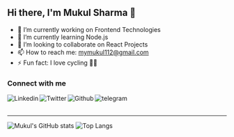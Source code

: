 ## Hi there, I'm Mukul Sharma 👋

- 🔭 I’m currently working on Frontend Technologies
- 🌱 I’m currently learning Node.js
- 👯 I’m looking to collaborate on React Projects
- 📫 How to reach me: mymukul112@gmail.com
- ⚡ Fun fact: I love cycling 🚴‍♀️

### Connect with me
[<img align="left" alt="Linkedin" src="https://image.flaticon.com/icons/png/32/174/174857.png" />][linkedin]
[<img align="left" alt="Twitter" src="https://image.flaticon.com/icons/png/32/124/124021.png" />][twitter]
[<img align="left" alt="Github" src="https://image.flaticon.com/icons/png/32/38/38401.png" />][github]
[<img align="left" alt="telegram" src="https://image.flaticon.com/icons/png/32/124/124019.png" />][telegram]

<!-- <a href="http://twitter.com/eddiejaoude">
    <img src="https://img.shields.io/twitter/follow/mukul98s?label=Twitter&logo=twitter&style=for-the-badge&color=blue" />
</a> -->
<br />
<br />

---
![Mukul's GitHub stats](https://github-readme-stats.vercel.app/api?username=mukul98s&count_private=true&show_icons=true&theme=dark)
![Top Langs](https://github-readme-stats.vercel.app/api/top-langs/?username=mukul98s&theme=dark&layout=compact)

<!-- [![Readme Card](https://github-readme-stats.vercel.app/api/pin/?username=mukul98s&repo=tomato-clock)](https://github.com/anuraghazra/github-readme-stats) -->


[linkedin]: https://www.linkedin.com/in/mukul98s/
[twitter]: https://twitter.com/mukul98s
[github]: https://github.com/mukul98s?tab=follow
[telegram]: https://t.me/mukul98s
